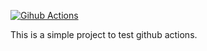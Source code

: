 [![Gihub Actions](https://github.com/flpmcruz/cicd-docker/actions/workflows/publish.yml/badge.svg)](https://github.com/flpmcruz/cicd-docker/actions/workflows/publish.yml)

This is a simple project to test github actions.
